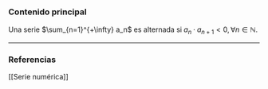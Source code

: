 ### Contenido principal

Una serie $\sum_{n=1}^{+\infty} a_n$ es alternada si $a_n · a_{n+1} < 0, \forall n \in \mathbb{N}$.

--- 
### Referencias

[[Serie numérica]]